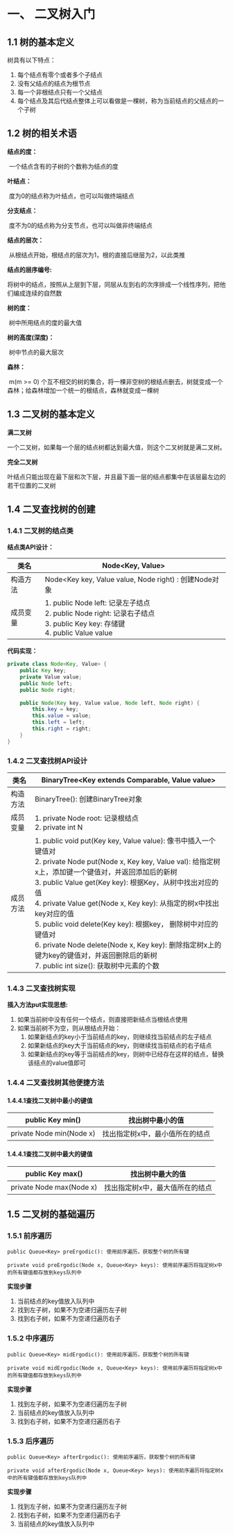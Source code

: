 # 一、 二叉树入门

## 1.1 树的基本定义

树具有以下特点：

1. 每个结点有零个或者多个子结点
2. 没有父结点的结点为根节点
3. 每一个非根结点只有一个父结点
4. 每个结点及其后代结点整体上可以看做是一棵树，称为当前结点的父结点的一个子树

## 1.2 树的相关术语

**结点的度：**

​	一个结点含有的子树的个数称为结点的度

**叶结点：**

​	度为0的结点称为叶结点，也可以叫做终端结点

**分支结点：**

​	度不为0的结点称为分支节点，也可以叫做非终端结点

**结点的层次：**

​	从根结点开始，根结点的层次为1，根的直接后继层为2，以此类推

**结点的层序编号:**

​	将树中的结点，按照从上层到下层，同层从左到右的次序排成一个线性序列，把他们编成连续的自然数

**树的度：**

​	树中所用结点的度的最大值

**树的高度(深度)：**

​	树中节点的最大层次

**森林：**

​	m(m >= 0) 个互不相交的树的集合，将一棵非空树的根结点删去，树就变成一个森林；给森林增加一个统一的根结点，森林就变成一棵树

## 1.3 二叉树的基本定义

**满二叉树**

一个二叉树，如果每一个层的结点树都达到最大值，则这个二叉树就是满二叉树。

**完全二叉树**

叶结点只能出现在最下层和次下层，并且最下面一层的结点都集中在该层最左边的若干位置的二叉树

## 1.4 二叉查找树的创建

### 1.4.1 二叉树的结点类

**结点类API设计：**

| 类名     | Node<Key, Value>                                             |
| -------- | ------------------------------------------------------------ |
| 构造方法 | Node<Key key, Value value, Node right) : 创建Node对象        |
| 成员变量 | 1. public Node left: 记录左子结点<br />2. public Node right: 记录右子结点<br />3. public Key key: 存储键<br />4. public Value value |

**代码实现：**

``` java
private class Node<Key, Value> {
    public Key key;
    private Value value;
    public Node left;
    public Node right;
    
    public Node(Key key, Value value, Node left, Node right) {
        this.key = key;
        this.value = value;
        this.left = left;
        this.right = right;
    }
}
```

### 1.4.2 二叉查找树API设计

| 类名     | BinaryTree<Key extends Comparable<Key>, Value value>         |
| -------- | ------------------------------------------------------------ |
| 构造方法 | BinaryTree(): 创建BinaryTree对象                             |
| 成员变量 | 1. private Node root: 记录根结点<br />2. private int N       |
| 成员方法 | 1. public void put(Key key, Value value): 像书中插入一个键值对<br />2. private Node put(Node x, Key key, Value val): 给指定树x上，添加键一个键值对，并返回添加后的新树<br />3. public Value get(Key key): 根据Key，从树中找出对应的值<br />4. private Value get(Node x, Key key): 从指定的树x中找出key对应的值<br />5. public void delete(Key key): 根据key， 删除树中对应的键值对<br />6. private Node delete(Node x, Key key): 删除指定树x上的键为key的键值对，并返回删除后的新树<br />7. public int size(): 获取树中元素的个数 |

### 1.4.3 二叉查找树实现

**插入方法put实现思想:**

1. 如果当前树中没有任何一个结点，则直接把新结点当根结点使用
2. 如果当前树不为空，则从根结点开始：
   1. 如果新结点的key小于当前结点的key，则继续找当前结点的左子结点
   2. 如果新结点的key大于当前结点的key，则继续找当前结点的右子结点
   3. 如果新结点的key等于当前结点的key，则树中已经存在这样的结点，替换该结点的value值即可

### 1.4.4 二叉查找树其他便捷方法

#### 1.4.4.1查找二叉树中最小的键值

| public Key min()         | 找出树中最小的值                |
| ------------------------ | ------------------------------- |
| private Node min(Node x) | 找出指定树x中，最小值所在的结点 |

#### 1.4.4.1查找二叉树中最大的键值

| public Key max()         | 找出树中最大的值                |
| ------------------------ | ------------------------------- |
| private Node max(Node x) | 找出指定树x中，最大值所在的结点 |

## 1.5 二叉树的基础遍历

### 1.5.1 前序遍历

`public Queue<Key> preErgodic(): 使用前序遍历，获取整个树的所有键`

`private void preErgodic(Node x, Queue<Key> keys): 使用前序遍历将指定树x中的所有键值都存放到keys队列中`

**实现步骤**

1. 当前结点的key值放入队列中
2. 找到左子树，如果不为空递归遍历左子树
3. 找到右子树，如果不为空递归遍历右子

### 1.5.2 中序遍历

`public Queue<Key> midErgodic(): 使用前序遍历，获取整个树的所有键`

`private void midErgodic(Node x, Queue<Key> keys): 使用前序遍历将指定树x中的所有键值都存放到keys队列中`

**实现步骤**

1. 找到左子树，如果不为空递归遍历左子树
2. 当前结点的key值放入队列中
3. 找到右子树，如果不为空递归遍历右子

### 1.5.3 后序遍历

`public Queue<Key> afterErgodic(): 使用前序遍历，获取整个树的所有键`

`private void afterErgodic(Node x, Queue<Key> keys): 使用前序遍历将指定树x中的所有键值都存放到keys队列中`

**实现步骤**

1. 找到左子树，如果不为空递归遍历左子树
2. 找到右子树，如果不为空递归遍历右子
3. 当前结点的key值放入队列中

